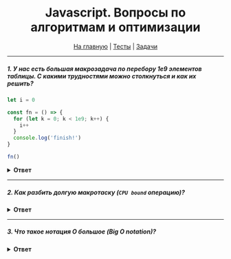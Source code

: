 <div align="center">

<h1>Javascript. Вопросы по алгоритмам и оптимизации</h1>

<a href="https://github.com/dollaween/javascript-questions">На главную</a> | <a href="https://github.com/dollaween/javascript-tests">Тесты</a> | <a href="https://github.com/dollaween/javascript-tasks">Задачи</a>

</div>

---

##### 1. У нас есть большая макрозадача по перебору 1e9 элементов таблицы. С какими трудностями можно столкнуться и как их решить?
```js
let i = 0

const fn = () => {
  for (let k = 0; k < 1e9; k++) {
    i++
  }
  console.log('finish!')
}

fn()
```
<details><summary><b>Ответ</b></summary>
<p>

Пока движок занят перебором элементов, он не может делать ничего связанного с DOM, не может обрабатывать пользовательские события и т.д.

Для оптимизации такой задачи её нужно разбить на несколько задач. Теперь, если новая сторонняя задача появляется (например, событие `onclick`), пока движок занят выполнением первой части, то она становится в очередь и будет выполнена, когда первая часть будет завершена.

```js
let i = 0

const fn = () => {
  if (i < 1e9 - 1e6) {
    setTimeout(fn)
  }

  do {
    i++
  } while (i % 1e6 != 0)

  if (i == 1e9) {
    console.log('finish!')
  }
}

fn()
```

При такой реализации вызов `setTimeout` лучше выносить вверх, так как у браузера есть минимальная задержка в 4 миллисекунды при множестве вложенных вызовов `setTimeout`. Поэтому чем раньше мы запланируем выполнение — тем быстрее выполнится код.

</p>
</details>

---

##### 2. Как разбить долгую макротаску (`CPU bound` операцию)?
<details><summary><b>Ответ</b></summary>
<p>

1. Если во время операции мы изменяем `DOM`, то используем `requestAnimationFrame`
2. Если задача неприоритетная, недолгая и не тяжелая, которая будет не слишком нагружать CPU, то используем `requestIdleCallback`
3. Если у нас большая мощная задача, которую надо исполнять постоянно, тогда используем WebWorkers. Другого выхода нет

[Иван Тулуп: асинхронщина в JS под капотом](https://habr.com/ru/company/oleg-bunin/blog/417461/)

</p>
</details>

---

##### 3. Что такое нотация О большое (Big O notation)?

<details><summary><b>Ответ</b></summary>
<p>

Нотация О большое — это математическая нотация, которая описывает ограничивающее поведение функции, когда аргумент стремится к определенному значению или бесконечности. Проще говоря, нотация О большое описывает **худший вариант сложности** написанного кода с использованием алгебраических терминов.

Концепцию О большое необходимо понимать, чтобы уметь видеть и исправлять неоптимальный код.

##### Отбрасывание констант
Big O описывает только темп роста функции, поэтому мы отбрасываем константы при оценке сложности:
* `O(2N)` должен описываться как `O(N)`
* `O(500) = O(1)`
* `O(N/2) = O(N)`
* `O(N^2 + 100) = O(N^2)`

##### Неважная сложность
Мы можем сокращать описание сложности, убирая из формулы неважную сложность. Неважной считается сложность, которая значительно меньше уже имеющейся сложности (где значительно — это минимум в 2 раза)
* `O(N^2 + N^2) = O(N^2)`
* `O(N^2 + N) = O(N^2)` — так как `N` значительно меньше чем `N^2`
* `O(N + log N) = O(N)`, так как `log N` значительно меньше чем `N`
* `O(5 * 2^N + 10 * N^100) = O(2^N)`
* `O(N^2 + B) = O(N^2 + B)` — не может быть сокращено, так как мы не знаем что такое `B`

##### Складывать или умножать сложность?
Если действия выполняются последовательно — то складываем:
```js
for (int a: arrA) {}
for (int b: arrB) {}
// O(A + B)
```

Если действия зависимы друг от друга — то умножаем:
```js
for (int a: arrA) {
  for (int b: arrB) {}
}
// O(A * B)
```

##### Про сложность `log N`
Для алгоритмов, где на каждой итерации берется половина элементов — сложность будет включать `O(log N)` (включать, но не обязательно равняться).

##### Сложность Big O для базовых действий

Объекты:
* Чтение — `O(1)`
* Вставка — `O(1)`
* Удаление — `O(1)`
* Поиск (не ключа, а значения где бы то ни было в объекте) — `O(N)`
* `Object.keys()` — `O(N)`
* `Object.values()` — `O(N)`
* `hasOwnProperty` — `O(1)`

Массивы:
* push, pop — `O(1)`
* shift, unshift — `O(N)`
* concat, slice, splice — `O(N)`
* sort — `O(N * log N)`
* forEach, map, reduce, filter, ... — `O(N)`

[Оценка сложности алгоритма. Сложность алгоритмов. Big O, Большое О](https://www.youtube.com/watch?v=ZRdOb4yR0kk&ab_channel=CronisAcademy)

</p>
</details>
